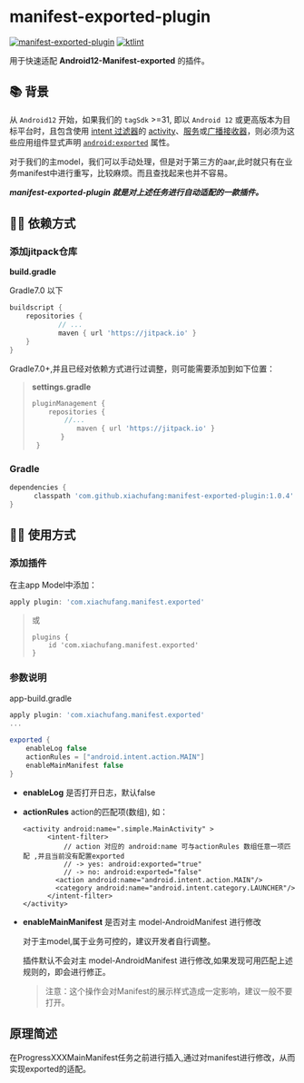 # manifest-exported-plugin
[![manifest-exported-plugin](https://jitpack.io/v/xiachufang/manifest-exported-plugin.svg)](https://jitpack.io/#xiachufang/manifest-exported-plugin) [![ktlint](https://img.shields.io/badge/code%20style-%E2%9D%A4-FF4081.svg)](https://ktlint.github.io/)

用于快速适配 **Android12-Manifest-exported** 的插件。

## 📚 背景

从 `Android12` 开始，如果我们的 `tagSdk` >=31, 即以 `Android 12` 或更高版本为目标平台时，且包含使用 [intent 过滤器](https://developer.android.com/guide/components/intents-filters#Receiving)的 [activity](https://developer.android.com/guide/components/activities/intro-activities)、[服务](https://developer.android.com/guide/components/services)或[广播接收器](https://developer.android.com/guide/components/broadcasts)，则必须为这些应用组件显式声明 [`android:exported`](https://developer.android.com/guide/topics/manifest/activity-element#exported) 属性。

对于我们的主model，我们可以手动处理，但是对于第三方的aar,此时就只有在业务manifest中进行重写，比较麻烦。而且查找起来也并不容易。

***manifest-exported-plugin 就是对上述任务进行自动适配的一款插件。***

## 👨‍💻‍ 依赖方式

### 添加jitpack仓库

**build.gradle**

Gradle7.0 以下

```groovy
buildscript {
	repositories {
			// ...
			maven { url 'https://jitpack.io' }
	}
}
```

Gradle7.0+,并且已经对依赖方式进行过调整，则可能需要添加到如下位置：

> **settings.gradle**
>
> ```groovy
> pluginManagement {
>     repositories {
>         //...
>            maven { url 'https://jitpack.io' }
>        }
>  }
> ```

### Gradle

```groovy
dependencies {
      classpath 'com.github.xiachufang:manifest-exported-plugin:1.0.4'
}
```

## 👨‍🔧‍ 使用方式

### 添加插件

在主app Model中添加：

```groovy
apply plugin: 'com.xiachufang.manifest.exported'
```

> 或
>
> ```
> plugins {
>     id 'com.xiachufang.manifest.exported'
> }
> ```

### 参数说明

app-build.gradle

```groovy
apply plugin: 'com.xiachufang.manifest.exported'
...
  
exported {
    enableLog false
    actionRules = ["android.intent.action.MAIN"]
    enableMainManifest false
}
```

- **enableLog** 是否打开日志，默认false

- **actionRules** action的匹配项(数组), 如：

  ```
  <activity android:name=".simple.MainActivity" >
        <intent-filter>
        	// action 对应的 android:name 可与actionRules 数组任意一项匹配 ,并且当前没有配置exported
      		// -> yes: android:exported="true"
      		// -> no: android:exported="false"
          <action android:name="android.intent.action.MAIN"/>
          <category android:name="android.intent.category.LAUNCHER"/>
        </intent-filter>
  </activity>
  ```

- **enableMainManifest** 是否对主 model-AndroidManifest 进行修改

  对于主model,属于业务可控的，建议开发者自行调整。

  插件默认不会对主 model-AndroidManifest 进行修改,如果发现可用匹配上述规则的，即会进行修正。

  > 注意：这个操作会对Manifest的展示样式造成一定影响，建议一般不要打开。

## 原理简述

在ProgressXXXMainManifest任务之前进行插入,通过对manifest进行修改，从而实现exported的适配。
